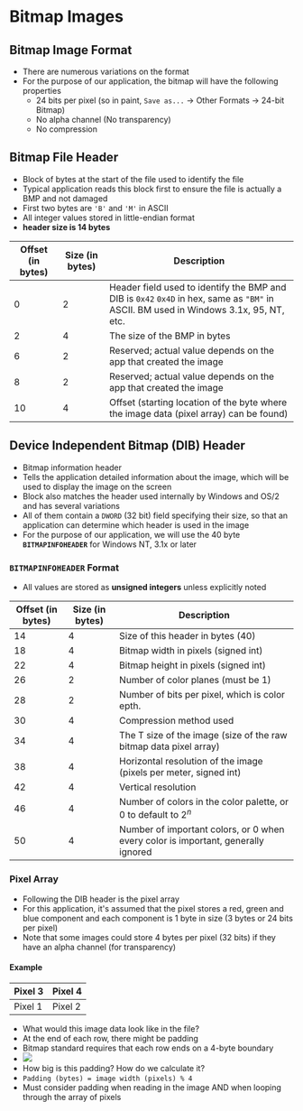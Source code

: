 # Bitmap Images
## Bitmap Image Format
- There are numerous variations on the format
- For the purpose of our application, the bitmap will have the following properties
	- 24 bits per pixel (so in paint, `Save as...` -> Other Formats -> 24-bit Bitmap)
	- No alpha channel (No transparency)
	- No compression

## Bitmap File Header
- Block of bytes at the start of the file used to identify the file
- Typical application reads this block first to ensure the file is actually a BMP and not damaged
- First two bytes are `'B'` and `'M'` in ASCII
- All integer values stored in little-endian format
- **header size is 14 bytes**

| Offset (in bytes) | Size (in bytes) | Description                                                                                                                           |
| ----------------- | --------------- | ------------------------------------------------------------------------------------------------------------------------------------- |
| 0                 | 2               | Header field used to identify the BMP and DIB is `0x42` `0x4D` in hex, same as `"BM"` in ASCII. BM used in Windows 3.1x, 95, NT, etc. |
| 2                 | 4               | The size of the BMP in bytes                                                                                                          |
| 6                 | 2               | Reserved; actual value depends on the app that created the image                                                                      |
| 8                 | 2               | Reserved; actual value depends on the app that created the image                                                                      |
| 10                | 4               | Offset (starting location of the byte where the image data (pixel array) can be found)                                                |

## Device Independent Bitmap (DIB) Header
- Bitmap information header
- Tells the application detailed information about the image, which will be used to display the image on the screen
- Block also matches the header used internally by Windows and OS/2 and has several variations
- All of them contain a `DWORD` (32 bit) field specifying their size, so that an application can determine which header is used in the image
- For the purpose of our application, we will use the 40 byte **`BITMAPINFOHEADER`** for Windows NT, 3.1x or later

### `BITMAPINFOHEADER` Format
- All values are stored as **unsigned integers** unless explicitly noted

| Offset (in bytes) | Size (in bytes) | Description                                                                       |
| ----------------- | --------------- | --------------------------------------------------------------------------------- |
| 14                | 4               | Size of this header in bytes (40)                                                 |
| 18                | 4               | Bitmap width in pixels (signed int)                                               |
| 22                | 4               | Bitmap height in pixels (signed int)                                              |
| 26                | 2               | Number of color planes (must be 1)                                                |
| 28                | 2               | Number of bits per pixel, which is color epth.                                    |
| 30                | 4               | Compression method used                                                           |
| 34                | 4               | The T size of the image (size of the raw bitmap data pixel array)                 |
| 38                | 4               | Horizontal resolution of the image (pixels per meter, signed int)                 |
| 42                | 4               | Vertical resolution                                                               |
| 46                | 4               | Number of colors in the color palette, or 0 to default to $2^n$                   |
| 50                | 4               | Number of important colors, or 0 when every color is important, generally ignored |

### Pixel Array
- Following the DIB header is the pixel array
- For this application, it's assumed that the pixel stores a red, green and blue component and each component is 1 byte in size (3 bytes or 24 bits per pixel)
- Note that some images could store 4 bytes per pixel (32 bits) if they have an alpha channel (for transparency)

#### Example

| Pixel 3 | Pixel 4 |
| ------- | ------- |
| Pixel 1 | Pixel 2 |

- What would this image data look like in the file?
- At the end of each row, there might be padding
- Bitmap standard requires that each row ends on a 4-byte boundary
- ![](Pasted%20image%2020250328101459.png)
- How big is this padding? How do we calculate it?
- `Padding (bytes) = image width (pixels) % 4`
- Must consider padding when reading in the image AND when looping through the array of pixels
